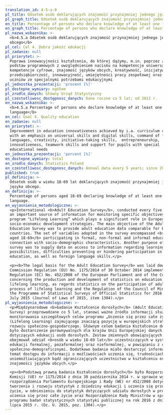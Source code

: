 ```yaml
---
translation_id: 4-5-a-0
pl_title: Odsetek osób deklarujących znajomość przynajmniej jednego języka obcego
pl_graph_title: Odsetek osób deklarujących znajomość przynajmniej jednego języka obcego
en_title: Percentage of persons who declare knowledge of at least one foreign language
en_graph_title: Percentage of persons who declare knowledge of at least one foreign language
pl_nazwa_wskaznika: >-
  <b>4.5.a Odsetek osób deklarujących znajomość przynajmniej jednego języka
  obcego</b>
pl_cel: Cel 4. Dobra jakość edukacji
pl_zadanie: null
pl_priorytet: >-
  Poprawa innowacyjności kształcenia, do której dążymy, m.in. poprzez zmiany
  podstaw programowych z uwzględnieniem nacisku na kompetencje uniwersalne oraz
  kompetencje cyfrowe, znajomość języków obcych, kreatywność, inicjatywność,
  przedsiębiorczość, innowacyjność, umiejętności pracy zespołowej oraz wsparcie
  uczniów ze specjalnymi potrzebami edukacyjnymi
pl_jednostka_prezentacji: 'procent [%]'
pl_dostepne_wymiary: ogółem
pl_zrodlo_danych: Główny Urząd Statystyczny
pl_czestotliwosc_dostępnosc_danych: Dane roczne co 5 lat; od 2011 r.
en_nazwa_wskaznika: >-
  <b>4.5.a Percentage of persons who declare knowledge of at least one foreign
  language</b>
en_cel: Goal 4. Quality education
en_zadanie: null
en_priorytet: >-
  Improvement in education innovativeness achieved by i.a. curriculum change
  with an emphasis on universal skills and digital skills, command of foreign
  languages, creativity, initiative-taking skills,  entrepreneurship,
  innovativeness, teamwork skills and support for pupils with special
  educational needs
en_jednostka_prezentacji: 'percent [%]'
en_dostepne_wymiary: total
en_zrodlo_danych: Statistics Poland
en_czestotliwosc_dostępnosc_danych: Annual data every 5 years; since 2011.
published: true
pl_definicja: >-
  Odsetek osób w wieku 18-69 lat deklarujących znajomość przynajmniej jednego
  języka obcego.
en_definicja: >-
  Percentage of persons aged 18-69 declaring knowledge of at least one foreign
  language.
en_wyjasnienia_metodologiczne: >-
  <p>International <b>Adult Education Survey</b>, conducted every five years, is
  an important source of information for monitoring specific objectives of the
  program "Lifelong Learning” which plays a significant role in European
  socio-economic development strategies. The main objective of the Adult
  Education Survey was to provide adult education data comparable for EU
  countries. The set of variables adopted in the survey encompassed <b>people
  aged 18-69</b> participating in formal, non-formal and informal education, in
  connection with socio-demographic characteristics. Another purpose of the
  survey was to supply data on access to information regarding learning
  possibilities, difficulties preventing or hindering participation in
  education, as well as foreign language skills.</p>

  <p><b>The legal basis for the Adult Education Survey</b> was laid down in the
  Commission Regulation (EU) No. 1175/2014 of 30 October 2014 implementing the
  Regulation (EC) No. 452/2008 of the European Parliament and of the Council
  concerning the production and development of statistics on education and
  lifelong learning, as regards statistics on the participation of adults in the
  process of lifelong learning and the Regulation of the Council of Ministers on
  the Programme of Statistical Surveys of Official Statistics for 2016 of 21
  July 2015 (Journal of Laws of 2015, item 1304).</p>
pl_wyjasnienia_metodologiczne: >-
  <p>Międzynarodowe <b>badanie Kształcenie dorosłych</b> (Adult Education
  Survey) przeprowadzane co 5 lat, stanowi ważne źródło informacji służące do
  monitorowania szczegółowych celów programu „Uczenie się przez całe życie”
  (Lifelong Learning) zajmującego znaczącą pozycję w europejskich strategiach
  rozwoju społeczno-gospodarczego. Głównym celem badania Kształcenie dorosłych
  było dostarczenie porównywalnych dla krajów Unii Europejskiej danych
  dotyczących edukacji osób dorosłych. Zestaw zmiennych obowiązujących w badaniu
  obejmował udział <b>osób w wieku 18-69 lat</b> uczestniczących w systemie
  edukacji formalnej, pozaformalnej oraz nieformalnej, w powiązaniu z cechami
  społeczno-demograficznymi. Dodatkowo badanie miało dostarczyć informacji na
  temat dostępu do informacji o możliwościach uczenia się, trudnościach
  uniemożliwiających bądź ograniczających uczestnictwo w kształceniu oraz
  znajomości języków obcych.</p>

  <p><b>Podstawą prawną badania Kształcenie dorosłych</b> było Rozporządzenie
  Komisji (UE) nr 1175/2014 z dnia 30 października 2014 r. w sprawie wykonania
  rozporządzenia Parlamentu Europejskiego i Rady (WE) nr 452/2008 dotyczącego
  tworzenia i rozwoju statystyk z dziedziny edukacji i uczenia się przez całe
  życie, w odniesieniu do statystyk dotyczących udziału dorosłych w procesie
  uczenia się przez całe życie oraz Rozporządzenie Rady Ministrów w sprawie
  programu badań statystycznych statystyki publicznej na rok 2016 z dnia 21
  lipca 2015 r. (Dz. U. 2015, poz. 1304).</p>
---
```

